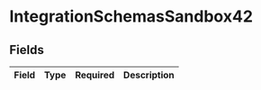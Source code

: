 # IntegrationSchemasSandbox42


## Fields

| Field       | Type        | Required    | Description |
| ----------- | ----------- | ----------- | ----------- |